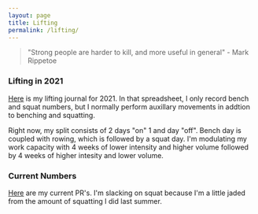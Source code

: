 ```yaml
---
layout: page
title: Lifting
permalink: /lifting/
---
```


> "Strong people are harder to kill, and more useful in general" - Mark Rippetoe

### Lifting in 2021

[Here](https://docs.google.com/spreadsheets/d/1XI1Nc5aR5rGxZxPvZK1hB_FUt4B0UNe3vpiNrjCi_7s/edit?usp=sharing) is my lifting journal for 2021. In that spreadsheet, I only record bench and squat numbers, but I normally perform auxillary movements in addtion to benching and squatting. 

Right now, my split consists of 2 days "on" 1 and day "off". Bench day is coupled with rowing, which is followed by a squat day. 
I'm modulating my work capacity with 4 weeks of lower intensity and higher volume followed by 4 weeks of higher intesity and lower volume. 

### Current Numbers

[Here](https://docs.google.com/spreadsheets/d/10txtP7DMuuvLB9lMh8Mhv-jTf4FUJG3WVf2LLiVuEwg/edit?usp=sharing) are my current PR's. I'm slacking on squat because I'm a little jaded from the amount of squatting I did last summer. 
